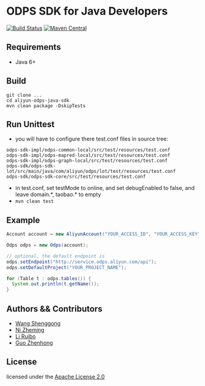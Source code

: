 # ODPS SDK for Java Developers

[![Build Status](https://travis-ci.org/aliyun/aliyun-odps-java-sdk.svg?branch=master)](https://travis-ci.org/aliyun/aliyun-odps-java-sdk)
[![Maven Central](https://maven-badges.herokuapp.com/maven-central/com.aliyun.odps/odps/badge.svg)](https://maven-badges.herokuapp.com/maven-central/com.aliyun.odps/odps)



## Requirements

- Java 6+

## Build

```shell
git clone ...
cd aliyun-odps-java-sdk
mvn clean package -DskipTests
```

## Run Unittest

- you will have to configure there test.conf files in source tree:

```
odps-sdk-impl/odps-common-local/src/test/resources/test.conf
odps-sdk-impl/odps-mapred-local/src/test/resources/test.conf
odps-sdk-impl/odps-graph-local/src/test/resources/test.conf
odps-sdk/odps-sdk-lot/src/main/java/com/aliyun/odps/lot/test/resources/test.conf
odps-sdk/odps-sdk-core/src/test/resources/test.conf
```

- in test.conf, set testMode to online, and set debugEnabled to false, and leave domain.\*, taobao.\* to empty
- `mvn clean test`

## Example

```java
Account account = new AliyunAccount("YOUR_ACCESS_ID", "YOUR_ACCESS_KEY");

Odps odps = new Odps(account);

// optional, the default endpoint is
odps.setEndpoint("http://service.odps.aliyun.com/api");
odps.setDefaultProject("YOUR_PROJECT_NAME");

for (Table t : odps.tables()) {
  System.out.println(t.getName());
}
```

## Authors && Contributors

- [Wang Shenggong](https://github.com/shellc)
- [Ni Zheming](https://github.com/nizheming)
- [Li Ruibo](https://github.com/lyman)
- [Guo Zhenhong](https://github.com/guozhenhong)

## License

licensed under the [Apache License 2.0](https://www.apache.org/licenses/LICENSE-2.0.html)

